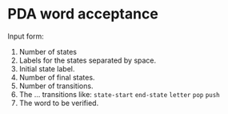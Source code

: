 # PDA word acceptance
Input form:
1. Number of states
2. Labels for the states separated by space.
3. Initial state label.
4. Number of final states.
5. Number of transitions.
6. The ... transitions like: `state-start` `end-state` `letter` `pop` `push`
7. The word to be verified.
